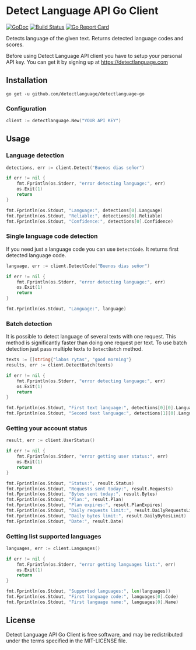 Detect Language API Go Client
========

[![GoDoc](http://img.shields.io/badge/godoc-reference-blue.svg)](http://godoc.org/github.com/detectlanguage/detectlanguage-go)
[![Build Status](https://secure.travis-ci.org/detectlanguage/detectlanguage-go.svg)](http://travis-ci.org/detectlanguage/detectlanguage-go)
[![Go Report Card](https://goreportcard.com/badge/github.com/detectlanguage/detectlanguage-go)](https://goreportcard.com/report/github.com/detectlanguage/detectlanguage-go)

Detects language of the given text. Returns detected language codes and scores.

Before using Detect Language API client you have to setup your personal API key.
You can get it by signing up at https://detectlanguage.com

## Installation

```
go get -u github.com/detectlanguage/detectlanguage-go
```

### Configuration

```go
client := detectlanguage.New("YOUR API KEY")
```

## Usage

### Language detection

```go
detections, err := client.Detect("Buenos dias señor")

if err != nil {
    fmt.Fprintln(os.Stderr, "error detecting language:", err)
    os.Exit(1)
    return
}

fmt.Fprintln(os.Stdout, "Language:", detections[0].Language)
fmt.Fprintln(os.Stdout, "Reliable:", detections[0].Reliable)
fmt.Fprintln(os.Stdout, "Confidence:", detections[0].Confidence)
```

### Single language code detection

If you need just a language code you can use `DetectCode`. It returns first detected language code.

```go
language, err := client.DetectCode("Buenos dias señor")

if err != nil {
    fmt.Fprintln(os.Stderr, "error detecting language:", err)
    os.Exit(1)
    return
}

fmt.Fprintln(os.Stdout, "Language:", language)
```

### Batch detection

It is possible to detect language of several texts with one request.
This method is significantly faster than doing one request per text.
To use batch detection just pass multiple texts to `DetectBatch` method.

```go
texts := []string{"labas rytas", "good morning"}
results, err := client.DetectBatch(texts)

if err != nil {
    fmt.Fprintln(os.Stderr, "error detecting language:", err)
    os.Exit(1)
    return
}

fmt.Fprintln(os.Stdout, "First text language:", detections[0][0].Language)
fmt.Fprintln(os.Stdout, "Second text language:", detections[1][0].Language)
```

### Getting your account status

```go
result, err := client.UserStatus()

if err != nil {
    fmt.Fprintln(os.Stderr, "error getting user status:", err)
    os.Exit(1)
    return
}

fmt.Fprintln(os.Stdout, "Status:", result.Status)
fmt.Fprintln(os.Stdout, "Requests sent today:", result.Requests)
fmt.Fprintln(os.Stdout, "Bytes sent today:", result.Bytes)
fmt.Fprintln(os.Stdout, "Plan:", result.Plan)
fmt.Fprintln(os.Stdout, "Plan expires:", result.PlanExpires)
fmt.Fprintln(os.Stdout, "Daily requests limit:", result.DailyRequestsLimit)
fmt.Fprintln(os.Stdout, "Daily bytes limit:", result.DailyBytesLimit)
fmt.Fprintln(os.Stdout, "Date:", result.Date)
```

### Getting list supported languages

```go
languages, err := client.Languages()

if err != nil {
    fmt.Fprintln(os.Stderr, "error getting languages list:", err)
    os.Exit(1)
    return
}

fmt.Fprintln(os.Stdout, "Supported languages:", len(languages))
fmt.Fprintln(os.Stdout, "First language code:", languages[0].Code)
fmt.Fprintln(os.Stdout, "First language name:", languages[0].Name)
```

## License

Detect Language API Go Client is free software, and may be redistributed under the terms specified in the MIT-LICENSE file.
